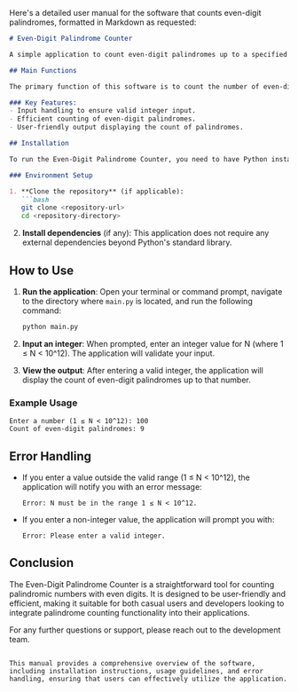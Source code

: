 Here's a detailed user manual for the software that counts even-digit palindromes, formatted in Markdown as requested:

```markdown
# Even-Digit Palindrome Counter

A simple application to count even-digit palindromes up to a specified integer N.

## Main Functions

The primary function of this software is to count the number of even-digit palindromes from 1 to N. An even-digit palindrome is a number that reads the same forwards and backwards and has an even number of digits.

### Key Features:
- Input handling to ensure valid integer input.
- Efficient counting of even-digit palindromes.
- User-friendly output displaying the count of palindromes.

## Installation

To run the Even-Digit Palindrome Counter, you need to have Python installed on your system. You can download it from [python.org](https://www.python.org/downloads/).

### Environment Setup

1. **Clone the repository** (if applicable):
   ```bash
   git clone <repository-url>
   cd <repository-directory>
   ```

2. **Install dependencies** (if any):
   This application does not require any external dependencies beyond Python's standard library.

## How to Use

1. **Run the application**:
   Open your terminal or command prompt, navigate to the directory where `main.py` is located, and run the following command:
   ```bash
   python main.py
   ```

2. **Input an integer**:
   When prompted, enter an integer value for N (where 1 ≤ N < 10^12). The application will validate your input.

3. **View the output**:
   After entering a valid integer, the application will display the count of even-digit palindromes up to that number.

### Example Usage

```plaintext
Enter a number (1 ≤ N < 10^12): 100
Count of even-digit palindromes: 9
```

## Error Handling

- If you enter a value outside the valid range (1 ≤ N < 10^12), the application will notify you with an error message:
  ```plaintext
  Error: N must be in the range 1 ≤ N < 10^12.
  ```

- If you enter a non-integer value, the application will prompt you with:
  ```plaintext
  Error: Please enter a valid integer.
  ```

## Conclusion

The Even-Digit Palindrome Counter is a straightforward tool for counting palindromic numbers with even digits. It is designed to be user-friendly and efficient, making it suitable for both casual users and developers looking to integrate palindrome counting functionality into their applications.

For any further questions or support, please reach out to the development team.
```

This manual provides a comprehensive overview of the software, including installation instructions, usage guidelines, and error handling, ensuring that users can effectively utilize the application.